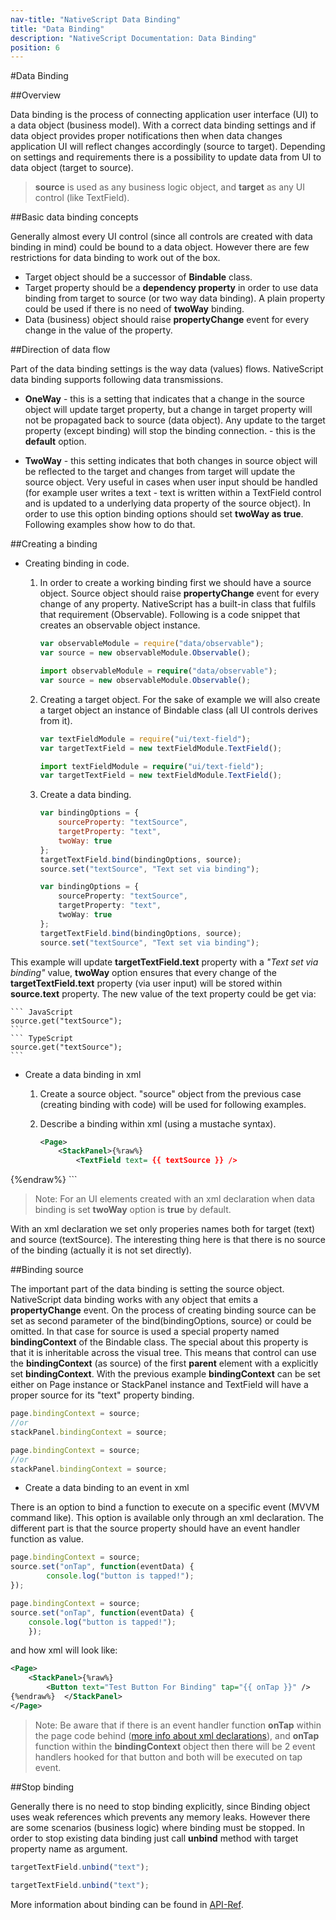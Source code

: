 ```yaml
---
nav-title: "NativeScript Data Binding"
title: "Data Binding"
description: "NativeScript Documentation: Data Binding"
position: 6
---
```


#Data Binding

##Overview

Data binding is the process of connecting application user interface (UI) to a data object (business model). With a correct data binding settings and if data object provides proper notifications then when data changes application UI will reflect changes accordingly (source to target). Depending on settings and requirements there is a possibility to update data from UI to data object (target to source).

> **source** is used as any business logic object, and **target** as any UI control (like TextField).

##Basic data binding concepts

Generally almost every UI control (since all controls are created with data binding in mind) could be bound to a data object. However there are few restrictions for data binding to work out of the box.

* Target object should be a successor of **Bindable** class.
* Target property should be a **dependency property** in order to use data binding from target to source (or two way data binding). A plain property could be used if there is no need of **twoWay** binding.
* Data (business) object should raise **propertyChange** event for every change in the value of the property.

##Direction of data flow

Part of the data binding settings is the way data (values) flows. NativeScript data binding supports following data transmissions.

* **OneWay** - this is a setting that indicates that a change in the source object will update target property, but a change in target property will not be propagated back to source (data object). Any update to the target property (except binding) will stop the binding connection. - this is the **default** option.

* **TwoWay** - this setting indicates that both changes in source object will be reflected to the target and changes from target will update the source object. Very useful in cases when user input should be handled (for example user writes a text - text is written within a TextField control and is updated to a underlying data property of the source object).
In order to use this option binding options should set **twoWay as true**. Following examples show how to do that.

##Creating a binding

* Creating binding in code.

	1. In order to create a working binding first we should have a source object. Source object should raise **propertyChange** event for every change of any property. NativeScript has a built-in class that fulfils that requirement (Observable). Following is a code snippet that creates an observable object instance.

		``` JavaScript
		var observableModule = require("data/observable");
		var source = new observableModule.Observable();
		```
		``` TypeScript
		import observableModule = require("data/observable");
		var source = new observableModule.Observable();
		```

	2. Creating a target object. For the sake of example we will also create a target object an instance of Bindable class (all UI controls derives from it).

		``` JavaScript
		var textFieldModule = require("ui/text-field");
		var targetTextField = new textFieldModule.TextField();
		```
		``` TypeScript
		import textFieldModule = require("ui/text-field");
		var targetTextField = new textFieldModule.TextField();
		```

	3. Create a data binding.

		``` JavaScript
		var bindingOptions = {
			sourceProperty: "textSource",
			targetProperty: "text",
			twoWay: true
		};
		targetTextField.bind(bindingOptions, source);
		source.set("textSource", "Text set via binding");
		```
		``` TypeScript
		var bindingOptions = {
			sourceProperty: "textSource",
			targetProperty: "text",
			twoWay: true
		};
		targetTextField.bind(bindingOptions, source);
		source.set("textSource", "Text set via binding");
		```
This example will update **targetTextField.text** property with a *"Text set via binding"* value, **twoWay** option ensures that every change of the **targetTextField.text** property (via user input) will be stored within **source.text** property. The new value of the text property could be get via:

	``` JavaScript
	source.get("textSource");
	```
	``` TypeScript
	source.get("textSource");
	```

* Create a data binding in xml

	1. Create a source object. "source" object from the previous case (creating binding with code) will be used for following examples.

	2. Describe a binding within xml (using a mustache syntax).

		``` XML
		<Page>
			<StackPanel>{%raw%}
				<TextField text= {{ textSource }} />
{%endraw%}			</StackPanel>
		</Page>
		```

> Note: For an UI elements created with an xml declaration when data binding is set **twoWay** option is **true** by default.

With an xml declaration we set only properies names both for target (text) and source (textSource). The interesting thing here is that there is no source of the binding (actually it is not set directly).

##Binding source

The important part of the data binding is setting the source object. NativeScript data binding works with any object that emits a **propertyChange** event. On the process of creating binding source can be set as second parameter of the bind(bindingOptions, source) or could be omitted. In that case for source is used a special property named **bindingContext** of the Bindable class. The special about this property is that it is inheritable across the visual tree. This means that control can use the **bindingContext** (as source) of the first **parent** element with a explicitly set **bindingContext**. With the previous example **bindingContext** can be set either on Page instance or StackPanel instance and TextField will have a proper source for its "text" property binding.

``` JavaScript
page.bindingContext = source;
//or
stackPanel.bindingContext = source;
```
``` TypeScript
page.bindingContext = source;
//or
stackPanel.bindingContext = source;
```

* Create a data binding to an event in xml

There is an option to bind a function to execute on a specific event (MVVM command like). This option is available only through an xml declaration. The different part is that the source property should have an event handler function as value.

``` JavaScript
page.bindingContext = source;
source.set("onTap", function(eventData) {
		console.log("button is tapped!");
});
```
``` TypeScript
page.bindingContext = source;
source.set("onTap", function(eventData) {
	console.log("button is tapped!");
	});
```

and how xml will look like:

``` XML
<Page>
	<StackPanel>{%raw%}
		<Button text="Test Button For Binding" tap="{{ onTap }}" />
{%endraw%}	</StackPanel>
</Page>
```

> Note: Be aware that if there is an event handler function **onTap** within the page code behind ([more info about xml declarations](./ui-with-xml.md)), and **onTap** function within the **bindingContext** object then there will be 2 event handlers hooked for that button and both will be executed on tap event.

##Stop binding

Generally there is no need to stop binding explicitly, since Binding object uses weak references which prevents any memory leaks. However there are some scenarios (business logic) where binding must be stopped. In order to stop existing data binding just call **unbind** method with target property name as argument.

``` JavaScript
targetTextField.unbind("text");
```
``` TypeScript
targetTextField.unbind("text");
```
More information about binding can be found in [API-Ref](./ApiReference/ui/core/bindable/Bindable.md).
